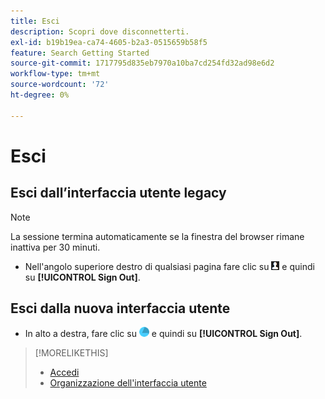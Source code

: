 ```yaml
---
title: Esci
description: Scopri dove disconnetterti.
exl-id: b19b19ea-ca74-4605-b2a3-0515659b58f5
feature: Search Getting Started
source-git-commit: 1717795d835eb7970a10ba7cd254fd32ad98e6d2
workflow-type: tm+mt
source-wordcount: '72'
ht-degree: 0%

---
```


# Esci

## Esci dall’interfaccia utente legacy

>[!NOTE]
>
>La sessione termina automaticamente se la finestra del browser rimane inattiva per 30 minuti.

* Nell&#39;angolo superiore destro di qualsiasi pagina fare clic su ![Profilo utente](/help/search-social-commerce/assets/user-profile.png "Profilo utente") e quindi su **[!UICONTROL Sign Out]**.

## Esci dalla nuova interfaccia utente

* In alto a destra, fare clic su ![Account](/help/search-social-commerce/assets/account.png "Account") e quindi su **[!UICONTROL Sign Out]**.

>[!MORELIKETHIS]
>
>* [Accedi](sign-in.md)
>* [Organizzazione dell&#39;interfaccia utente](user-interface.md)
